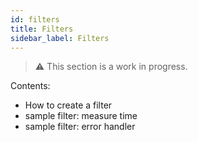 ```yaml
---
id: filters
title: Filters
sidebar_label: Filters
---
```

> ⚠️ This section is a work in progress.

Contents:

* How to create a filter
* sample filter: measure time
* sample filter: error handler
